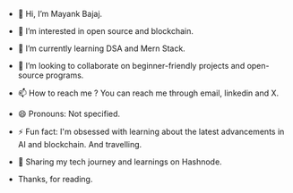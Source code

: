 - 👋 Hi, I’m Mayank Bajaj.
- 👀 I’m interested in open source and blockchain.
- 🌱 I’m currently learning DSA and Mern Stack.
- 💞️ I’m looking to collaborate on beginner-friendly projects and open-source programs.
- 📫 How to reach me ? You can reach me through email, linkedin and X.
- 😄 Pronouns: Not specified.
- ⚡ Fun fact: I'm obsessed with learning about the latest advancements in AI and blockchain. And travelling.
- 📝 Sharing my tech journey and learnings on Hashnode.

- Thanks, for reading.
